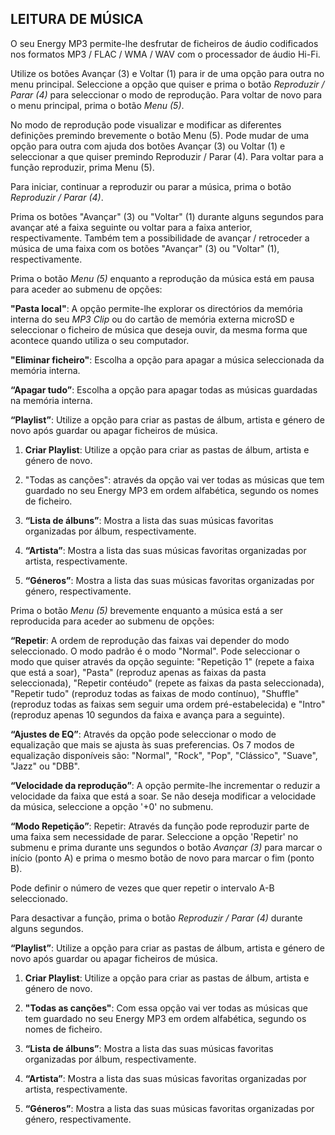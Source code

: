 ## LEITURA DE MÚSICA

O seu Energy MP3 permite-lhe desfrutar de ficheiros de áudio codificados nos formatos MP3 / FLAC / WMA / WAV com o processador de áudio Hi-Fi. 

Utilize os botões Avançar (3) e Voltar (1) para ir de uma opção para outra no menu principal. Seleccione a opção que quiser e prima o botão *Reproduzir / Parar (4)* para seleccionar o modo de reprodução. Para voltar de novo para o menu principal, prima o botão *Menu (5)*. 

No modo de reprodução pode visualizar e modificar as diferentes definições premindo brevemente o botão Menu (5). Pode mudar de uma opção para outra com ajuda dos botões Avançar (3) ou Voltar (1) e seleccionar a que quiser premindo Reproduzir / Parar (4). Para voltar para a função reproduzir, prima Menu (5). 

Para iniciar, continuar a reproduzir ou parar a música, prima o botão *Reproduzir / Parar (4)*.

Prima os botões "Avançar" (3) ou "Voltar" (1) durante alguns segundos para avançar até a faixa seguinte ou voltar para a faixa anterior, respectivamente. Também tem a possibilidade de avançar / retroceder a música de uma faixa com os botões "Avançar" (3) ou "Voltar" (1), respectivamente.

Prima o botão *Menu (5)* enquanto a reprodução da música está em pausa para aceder ao submenu de opções:

**"Pasta local"**: 
A opção permite-lhe explorar os directórios da memória interna do seu *MP3 Clip* ou do cartão de memória externa microSD e seleccionar o ficheiro de música que deseja ouvir, da mesma forma que acontece quando utiliza o seu computador.

**"Eliminar ficheiro"**: 
Escolha a opção para apagar a música seleccionada da memória interna.

**“Apagar tudo”**: 
Escolha a opção para apagar todas as músicas guardadas na memória interna.

**“Playlist”**: Utilize a opção para criar as pastas de álbum, artista e género de novo após guardar ou apagar ficheiros de música.

1.	**Criar Playlist**: Utilize a opção para criar as pastas de álbum, artista e género de novo.
2.	"Todas as canções":  através da opção vai ver todas as músicas que tem guardado no seu Energy MP3 em ordem alfabética, segundo os nomes de ficheiro.

3.	**“Lista de álbuns”**: Mostra a lista das suas músicas favoritas organizadas por álbum, respectivamente.

4.	**“Artista”**: Mostra a lista das suas músicas favoritas organizadas por artista, respectivamente.

5.	**“Géneros”**: Mostra a lista das suas músicas favoritas organizadas por género, respectivamente.

Prima o botão *Menu (5)* brevemente enquanto a música está a ser reproducida para aceder ao submenu de opções:

**“Repetir**: 
A ordem de reprodução das faixas vai depender do modo seleccionado. O modo padrão é o modo "Normal". Pode seleccionar o modo que quiser através da opção seguinte: "Repetição 1" (repete a faixa que está a soar), "Pasta" (reproduz apenas as faixas da pasta seleccionada), "Repetir contéudo" (repete as faixas da pasta seleccionada), "Repetir tudo" (reproduz todas as faixas de modo contínuo), "Shuffle" (reproduz todas as faixas sem seguir uma ordem pré-estabelecida) e "Intro" (reproduz apenas 10 segundos da faixa e avança para a seguinte).

**“Ajustes de EQ”**: 
Através da opção pode seleccionar o modo de equalização que mais se ajusta às suas preferencias. Os 7 modos de equalização disponíveis são: "Normal", "Rock", "Pop", "Clássico", "Suave", "Jazz" ou "DBB".

**“Velocidade da reprodução”**:
A opção permite-lhe incrementar o reduzir a velocidade da faixa que está a soar. Se não deseja modificar a velocidade da música, seleccione a opção '+0' no submenu.

**“Modo Repetição”**: 
Repetir: Através da função pode reproduzir parte de uma faixa sem necessidade de parar. Seleccione a opção 'Repetir' no submenu e prima durante uns segundos o botão *Avançar (3)* para marcar o início (ponto A) e prima o mesmo botão de novo para marcar o fim (ponto B). 

Pode definir o número de vezes que quer repetir o intervalo A-B seleccionado.

Para desactivar a função, prima o botão *Reproduzir / Parar (4)* durante alguns segundos.

**“Playlist”**: Utilize a opção para criar as pastas de álbum, artista e género de novo após guardar ou apagar ficheiros de música.

1.	**Criar Playlist**: Utilize a opção para criar as pastas de álbum, artista e género de novo.

2.	**"Todas as canções"**: Com essa opção vai ver todas as músicas que tem guardado no seu Energy MP3 em ordem alfabética, segundo os nomes de ficheiro.

3.	**“Lista de álbuns”**: Mostra a lista das suas músicas favoritas organizadas por álbum, respectivamente.

4.	**“Artista”**: Mostra a lista das suas músicas favoritas organizadas por artista, respectivamente.

5.	**“Géneros”**: Mostra a lista das suas músicas favoritas organizadas por género, respectivamente.
